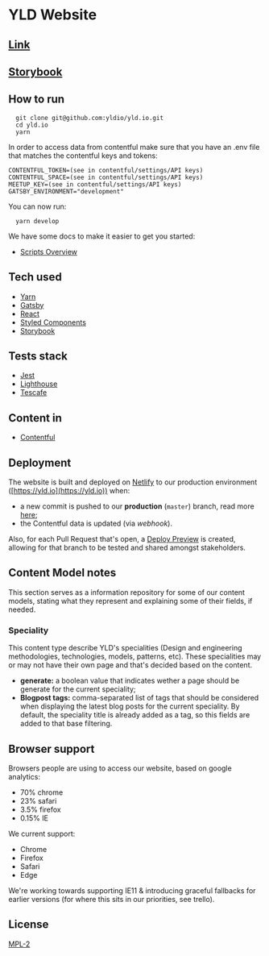 # YLD Website

## [Link](https://yldio.io/)

## [Storybook](https://yld-storybook.now.sh)

## How to run

```
  git clone git@github.com:yldio/yld.io.git
  cd yld.io
  yarn
```

In order to access data from contentful make sure that you have an .env file that matches the contentful keys and tokens:

```
CONTENTFUL_TOKEN=(see in contentful/settings/API keys)
CONTENTFUL_SPACE=(see in contentful/settings/API keys)
MEETUP_KEY=(see in contentful/settings/API keys)
GATSBY_ENVIRONMENT="development"
```

You can now run:

```
  yarn develop
```

We have some docs to make it easier to get you started:

- [Scripts Overview](./docs/scripts.md)

## Tech used

- [Yarn](https://yarnpkg.com)
- [Gatsby](https://www.gatsbyjs.org/docs/)
- [React](https://reactjs.org)
- [Styled Components](https://styled-components.com)
- [Storybook](https://storybook.js.org/)

## Tests stack

- [Jest](https://jestjs.io/)
- [Lighthouse](https://www.gatsbyjs.org/docs/audit-with-lighthouse/)
- [Tescafe](https://devexpress.github.io/testcafe/)

## Content in

- [Contentful](https://contentful.com)

## Deployment

The website is built and deployed on [Netlify](https://netlify.com/) to our production environment ([https://yld.io](https://yld.io)) when:

- a new commit is pushed to our **production** (`master`) branch, read more [here](https://www.netlify.com/docs/continuous-deployment/);
- the Contentful data is updated (via _webhook_).

Also, for each Pull Request that's open, a [Deploy Preview](https://www.netlify.com/blog/2016/07/20/introducing-deploy-previews-in-netlify/) is created, allowing for that branch to be tested and shared amongst stakeholders.

## Content Model notes

This section serves as a information repository for some of our content models, stating what they represent and explaining some of their fields, if needed.

### Speciality

This content type describe YLD's specialities (Design and engineering methodologies, technologies, models, patterns, etc). These specialities may or may not have their own page and that's decided based on the content.

- **generate:** a boolean value that indicates wether a page should be generate for the current speciality;
- **Blogpost tags:** comma-separated list of tags that should be considered when displaying the latest blog posts for the current speciality. By default, the speciality title is already added as a tag, so this fields are added to that base filtering.

## Browser support

Browsers people are using to access our website, based on google analytics:

- 70% chrome
- 23% safari
- 3.5% firefox
- 0.15% IE

We current support:

- Chrome
- Firefox
- Safari
- Edge

We're working towards supporting IE11 & introducing graceful fallbacks for earlier versions (for where this sits in our priorities, see trello).

## License

[MPL-2](/LICENSE)
